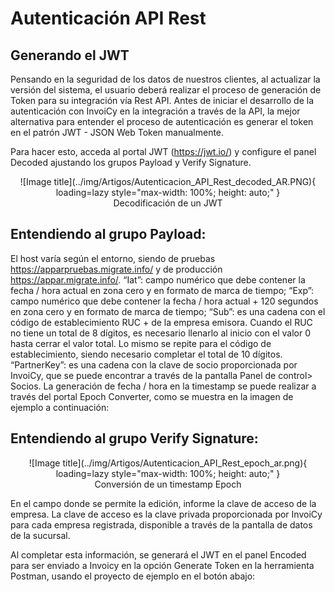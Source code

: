 # Autenticación API Rest

## Generando el JWT

Pensando en la seguridad de los datos de nuestros clientes, al actualizar la versión del sistema, el usuario deberá realizar el proceso de generación de Token para su integración vía Rest API. Antes de iniciar el desarrollo de la autenticación con InvoiCy en la integración a través de la API, la mejor alternativa para entender el proceso de autenticación es generar el token en el patrón JWT - JSON Web Token manualmente.

Para hacer esto, acceda al portal JWT (https://jwt.io/) y configure el panel Decoded ajustando los grupos Payload y Verify Signature.

<figure markdown="span" style="max-width: 600px; margin: 0 auto; text-align: center;">
  ![Image title](../img/Artigos/Autenticacion_API_Rest_decoded_AR.PNG){ loading=lazy style="max-width: 100%; height: auto;" }
  <figcaption>Decodificación de un JWT</figcaption>
</figure>

## Entendiendo al grupo Payload:

El host varía según el entorno, siendo de pruebas https://apparpruebas.migrate.info/ y de producción https://appar.migrate.info/.
“Iat”: campo numérico que debe contener la fecha / hora actual en zona cero y en formato de marca de tiempo;
“Exp”: campo numérico que debe contener la fecha / hora actual + 120 segundos en zona cero y en formato de marca de tiempo;
“Sub”: es una cadena con el código de establecimiento RUC + de la empresa emisora. Cuando el RUC no tiene un total de 8 dígitos, es necesario llenarlo al inicio con el valor 0 hasta cerrar el valor total. Lo mismo se repite para el código de establecimiento, siendo necesario completar el total de 10 dígitos.
“PartnerKey”: es una cadena con la clave de socio proporcionada por InvoiCy, que se puede encontrar a través de la pantalla Panel de control> Socios.
La generación de fecha / hora en la timestamp se puede realizar a través del portal Epoch Converter, como se muestra en la imagen de ejemplo a continuación:

## Entendiendo al grupo Verify Signature:

<figure markdown="span" style="max-width: 600px; margin: 0 auto; text-align: center;">
  ![Image title](../img/Artigos/Autenticacion_API_Rest_epoch_ar.png){ loading=lazy style="max-width: 100%; height: auto;" }
  <figcaption>Conversión de un timestamp Epoch</figcaption>
</figure>

En el campo donde se permite la edición, informe la clave de acceso de la empresa. La clave de acceso es la clave privada proporcionada por InvoiCy para cada empresa registrada, disponible a través de la pantalla de datos de la sucursal.

Al completar esta información, se generará el JWT en el panel Encoded para ser enviado a Invoicy en la opción Generate Token en la herramienta Postman, usando el proyecto de ejemplo en el botón abajo:

<div class="postman-run-button"
data-postman-action="collection/fork"
data-postman-visibility="public"
data-postman-var-1="11545214-a3b7f5b0-a051-4f2c-ba7a-17979a7a6e9f"
data-postman-collection-url="entityId=11545214-a3b7f5b0-a051-4f2c-ba7a-17979a7a6e9f&entityType=collection&workspaceId=8991473f-9646-4aa0-8a89-3b8ce13d45ba"></div>
<script type="text/javascript">
  (function (p,o,s,t,m,a,n) {
    !p[s] && (p[s] = function () { (p[t] || (p[t] = [])).push(arguments); });
    !o.getElementById(s+t) && o.getElementsByTagName("head")[0].appendChild((
      (n = o.createElement("script")),
      (n.id = s+t), (n.async = 1), (n.src = m), n
    ));
  }(window, document, "_pm", "PostmanRunObject", "https://run.pstmn.io/button.js"));
</script>